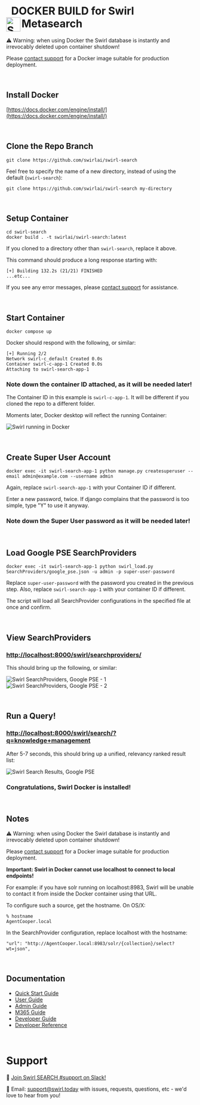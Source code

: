 # &nbsp; DOCKER BUILD for Swirl Metasearch <img alt='Swirl Metasearch Logo' src='https://raw.githubusercontent.com/wiki/swirlai/swirl-search/images/swirl-logo-only-blue.png' width=38 align=left />

:warning: Warning: when using Docker the Swirl database is instantly and irrevocably deleted upon container shutdown!

Please [contact support](#support) for a Docker image suitable for production deployment. 

<br/>

## Install Docker

[https://docs.docker.com/engine/install/](https://docs.docker.com/engine/install/)

<br/>

## Clone the Repo Branch

```
git clone https://github.com/swirlai/swirl-search
```

Feel free to specify the name of a new directory, instead of using the default (`swirl-search`):

```
git clone https://github.com/swirlai/swirl-search my-directory
```

<br/>

## Setup Container

```
cd swirl-search
docker build . -t swirlai/swirl-search:latest
```

If you cloned to a directory other than `swirl-search`, replace it above.

This command should produce a long response starting with:

```
[+] Building 132.2s (21/21) FINISHED
...etc...
```

If you see any error messages, please [contact support](#support) for assistance.

<br/>

## Start Container

```
docker compose up
```

Docker should respond with the following, or similar:

```
[+] Running 2/2
Network swirl-c_default Created 0.0s
Container swirl-c-app-1 Created 0.0s
Attaching to swirl-search-app-1
```

### Note down the container ID attached, as it will be needed later!

The Container ID in this example is `swirl-c-app-1`. It will be different if you cloned the repo to a different folder.

Moments later, Docker desktop will reflect the running Container:

![Swirl running in Docker](https://raw.githubusercontent.com/wiki/swirlai/swirl-search/images/swirl_docker.png)

<br/>

## Create Super User Account

```
docker exec -it swirl-search-app-1 python manage.py createsuperuser --email admin@example.com --username admin
```

Again, replace `swirl-search-app-1` with your Container ID if different. 

Enter a new password, twice. If django complains that the password is too simple, type "Y" to use it anyway. 

### Note down the Super User password as it will be needed later!

<br/>

## Load Google PSE SearchProviders

```
docker exec -it swirl-search-app-1 python swirl_load.py SearchProviders/google_pse.json -u admin -p super-user-password
```

Replace `super-user-password` with the password you created in the previous step. Also, replace `swirl-search-app-1` with your container ID if different. 

The script will load all SearchProvider configurations in the specified file at once and confirm.

<br/>

## View SearchProviders

### [http://localhost:8000/swirl/searchproviders/](http://localhost:8000/swirl/searchproviders/)

This should bring up the following, or similar:

![Swirl SearchProviders, Google PSE - 1](https://raw.githubusercontent.com/wiki/swirlai/swirl-search/images/swirl_sp_pse-1.png)
![Swirl SearchProviders, Google PSE - 2](https://raw.githubusercontent.com/wiki/swirlai/swirl-search/images/swirl_sp_pse-2.png)

<br/>

## Run a Query!

### [http://localhost:8000/swirl/search/?q=knowledge+management](http://localhost:8000/swirl/search/?q=knowledge+management)

After 5-7 seconds, this should bring up a unified, relevancy ranked result list:

![Swirl Search Results, Google PSE](https://raw.githubusercontent.com/wiki/swirlai/swirl-search/images/swirl_results_mixed_1.png)

### Congratulations, Swirl Docker is installed!

<br/>

## Notes

:warning: Warning: when using Docker the Swirl database is instantly and irrevocably deleted upon container shutdown!

Please [contact support](#support) for a Docker image suitable for production deployment. 

**Important: Swirl in Docker cannot use localhost to connect to local endpoints!**

For example: if you have solr running on localhost:8983, Swirl will be unable to contact it from inside the Docker container using that URL.

To configure such a source, get the hostname. On OS/X:

```
% hostname
AgentCooper.local
```

In the SearchProvider configuration, replace localhost with the hostname:

```
"url": "http://AgentCooper.local:8983/solr/{collection}/select?wt=json",
```

<br/>

## Documentation

* [Quick Start Guide](https://github.com/swirlai/swirl-search/wiki/1.-Quick-Start)
* [User Guide](https://github.com/swirlai/swirl-search/wiki/2.-User-Guide)
* [Admin Guide](https://github.com/swirlai/swirl-search/wiki/3.-Admin-Guide)
* [M365 Guide](https://github.com/swirlai/swirl-search/wiki/4.-M365-Guide)
* [Developer Guide](https://github.com/swirlai/swirl-search/wiki/5.-Developer-Guide)
* [Developer Reference](https://github.com/swirlai/swirl-search/wiki/6.-Developer-Reference)

<br/>

# Support

:small_blue_diamond: [Join Swirl SEARCH #support on Slack!](https://join.slack.com/t/swirlmetasearch/shared_invite/zt-1qk7q02eo-kpqFAbiZJGOdqgYVvR1sfw)

:small_blue_diamond: Email: [support@swirl.today](mailto:support@swirl.today) with issues, requests, questions, etc - we'd love to hear from you!
